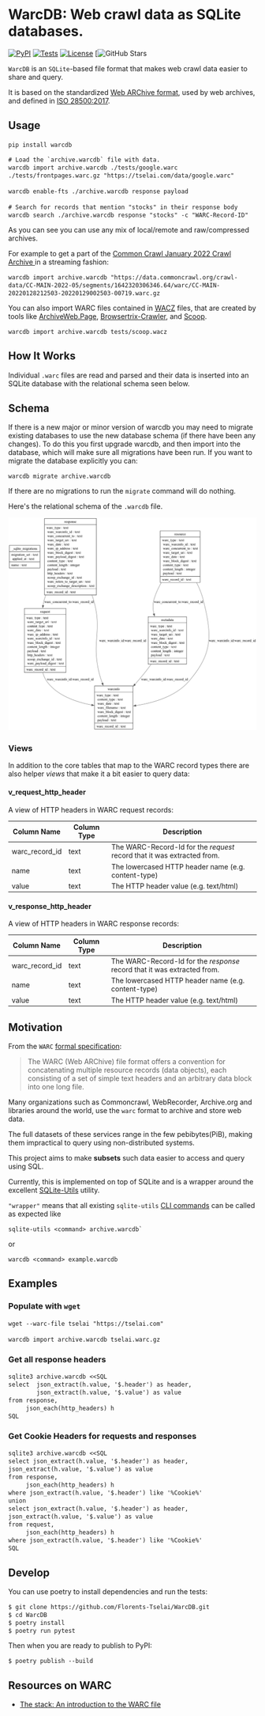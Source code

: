 # WarcDB: Web crawl data as SQLite databases.

[![PyPI](https://img.shields.io/pypi/v/warcdb.svg)](https://pypi.org/project/warcdb/)
[![Tests](https://github.com/Florents-Tselai/WarcDB/actions/workflows/run-tests.yaml/badge.svg?branch=main)](https://github.com/Florents-Tselai/WarcDB/actions/workflows/run-tests.yaml)
[![License](https://img.shields.io/badge/license-Apache%202.0-blue.svg)](https://github.com/Florents-Tselai/WarcDB/blob/main/LICENSE)
[![GitHub Stars](https://img.shields.io/github/stars/Florents-Tselai/WarcDB)

`WarcDB` is an `SQLite`-based file format that makes web crawl data easier to share and query.

It is based on the standardized [Web ARChive format](https://en.wikipedia.org/wiki/Web_ARChive),
used by web archives, and defined in [ISO 28500:2017](https://iipc.github.io/warc-specifications/specifications/warc-format/warc-1.1/).

## Usage

```shell
pip install warcdb
```

```shell
# Load the `archive.warcdb` file with data.
warcdb import archive.warcdb ./tests/google.warc ./tests/frontpages.warc.gz "https://tselai.com/data/google.warc"

warcdb enable-fts ./archive.warcdb response payload

# Search for records that mention "stocks" in their response body
warcdb search ./archive.warcdb response "stocks" -c "WARC-Record-ID"
```
As you can see you can use any mix of local/remote and raw/compressed archives.

For example to get a part of the [Common Crawl January 2022 Crawl Archive ](https://data.commoncrawl.org/crawl-data/CC-MAIN-2022-05/index.html) in a streaming fashion:

```shell
warcdb import archive.warcdb "https://data.commoncrawl.org/crawl-data/CC-MAIN-2022-05/segments/1642320306346.64/warc/CC-MAIN-20220128212503-20220129002503-00719.warc.gz
```

You can also import WARC files contained in [WACZ](https://specs.webrecorder.net/wacz/latest) files, that are created by tools like [ArchiveWeb.Page](https://archiveweb.page), [Browsertrix-Crawler](https://github.com/webrecorder/browsertrix-crawler), and [Scoop](https://github.com/harvard-lil/scoop).

```shell
warcdb import archive.warcdb tests/scoop.wacz
```

## How It Works

Individual `.warc` files are read and parsed and their data is inserted into an SQLite database with the relational schema seen below.

## Schema

If there is a new major or minor version of warcdb you may need to migrate existing databases to use the new database schema (if there have been any changes). To do this you first upgrade warcdb, and then import into the database, which will make sure all migrations have been run. If you want to migrate the database explicitly you can:

```shell
warcdb migrate archive.warcdb
```

If there are no migrations to run the `migrate` command will do nothing.

Here's the relational schema of the `.warcdb` file.

![WarcDB Schema](schema.png)

### Views

In addition to the core tables that map to the WARC record types there are also helper *views* that make it a bit easier to query data:

#### v_request_http_header

A view of HTTP headers in WARC request records:

| Column Name    | Column Type | Description                                                              |
| -------------- | ----------- | ----------------------------------------------------------------------   |
| warc_record_id | text        | The WARC-Record-Id for the *request* record that it was extracted from.  |
| name           | text        | The lowercased HTTP header name (e.g. content-type)                      |
| value          | text        | The HTTP header value (e.g. text/html)                                   |

#### v_response_http_header

A view of HTTP headers in WARC response records:

| Column Name    | Column Type | Description                                                              |
| -------------- | ----------- | ----------------------------------------------------------------------   |
| warc_record_id | text        | The WARC-Record-Id for the *response* record that it was extracted from. |
| name           | text        | The lowercased HTTP header name (e.g. content-type)                      |
| value          | text        | The HTTP header value (e.g. text/html)                                   |

## Motivation

From the `WARC` [formal specification](https://iipc.github.io/warc-specifications/specifications/warc-format/warc-1.1/):

> The WARC (Web ARChive) file format offers a convention for concatenating multiple resource records (data objects),
> each consisting of a set of simple text headers and an arbitrary data block into one long file.

Many organizations such as Commoncrawl, WebRecorder, Archive.org and libraries around the world, use the `warc` format
to archive and store web data.

The full datasets of these services range in the few pebibytes(PiB),
making them impractical to query using non-distributed systems.

This project aims to make **subsets** such data easier to access and query using SQL.

Currently, this is implemented on top of SQLite and is a wrapper around the
excellent [SQLite-Utils](https://sqlite-utils.datasette.io/en/stable/) utility.

`"wrapper"` means that all
existing `sqlite-utils` [CLI commands](https://sqlite-utils.datasette.io/en/stable/cli-reference.html)
can be called as expected like

```shell
sqlite-utils <command> archive.warcdb`
```
or
```shell
warcdb <command> example.warcdb
```

## Examples

### Populate with `wget`

```shell
wget --warc-file tselai "https://tselai.com"

warcdb import archive.warcdb tselai.warc.gz
```

### Get all response headers

```shell
sqlite3 archive.warcdb <<SQL
select  json_extract(h.value, '$.header') as header, 
        json_extract(h.value, '$.value') as value
from response,
     json_each(http_headers) h
SQL
```

### Get Cookie Headers for requests and responses
```shell
sqlite3 archive.warcdb <<SQL
select json_extract(h.value, '$.header') as header, json_extract(h.value, '$.value') as value
from response,
     json_each(http_headers) h
where json_extract(h.value, '$.header') like '%Cookie%'
union
select json_extract(h.value, '$.header') as header, json_extract(h.value, '$.value') as value
from request,
     json_each(http_headers) h
where json_extract(h.value, '$.header') like '%Cookie%'
SQL
```

## Develop

You can use poetry to install dependencies and run the tests:

```
$ git clone https://github.com/Florents-Tselai/WarcDB.git
$ cd WarcDB
$ poetry install
$ poetry run pytest
```

Then when you are ready to publish to PyPI:

```
$ poetry publish --build
```

Resources on WARC
----------------

* [The stack: An introduction to the WARC file](https://archive-it.org/blog/post/the-stack-warc-file/)

